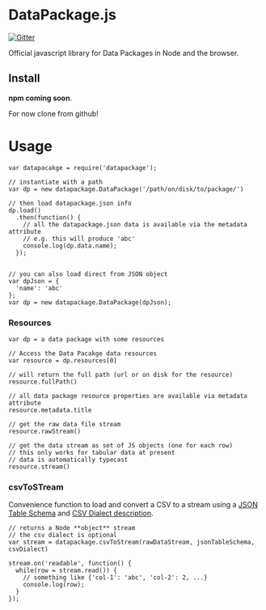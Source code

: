 # DataPackage.js

[![Gitter](https://img.shields.io/gitter/room/frictionlessdata/chat.svg)](https://gitter.im/frictionlessdata/chat)

Official javascript library for Data Packages in Node and the browser.

## Install

**npm coming soon**.

For now clone from github!

<!--
[![NPM](https://nodei.co/npm/datapackage.png)](https://nodei.co/npm/datapackage-render/)

```
npm install datapackage-render
```
-->

# Usage

```
var datapacakge = require('datapackage');

// instantiate with a path
var dp = new datapackage.DataPackage('/path/on/disk/to/package/')

// then load datapackage.json info
dp.load()
  .then(function() {
    // all the datapackage.json data is available via the metadata attribute
    // e.g. this will produce 'abc'
    console.log(dp.data.name);
  });


// you can also load direct from JSON object
var dpJson = {
  'name': 'abc'
};
var dp = new datapackage.DataPackage(dpJson);
```

### Resources

```
var dp = a data package with some resources

// Access the Data Pacakge data resources
var resource = dp.resources[0]

// will return the full path (url or on disk for the resource)
resource.fullPath()

// all data package resource properties are available via metadata attribute
resource.metadata.title

// get the raw data file stream
resource.rawStream()

// get the data stream as set of JS objects (one for each row)
// this only works for tabular data at present
// data is automatically typecast
resource.stream()
```

### csvToSTream

Convenience function to load and convert a CSV to a stream using a [JSON Table Schema][jts] and [CSV Dialect description][dialect].

[jts]: http://frictionlessdata.io/guides/json-table-schema/
[dialect]: http://dataprotocols.org/csv-dialect/

```
// returns a Node **object** stream
// the csv dialect is optional
var stream = datapackage.csvToStream(rawDataStream, jsonTableSchema, csvDialect)

stream.on('readable', function() {
  while(row = stream.read()) {
    // something like {'col-1': 'abc', 'col-2': 2, ...}
    console.log(row);
  }
});
```

